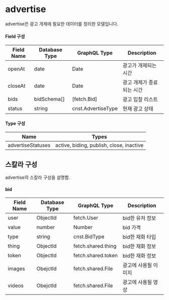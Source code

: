 # advertise

advertise은 광고 개제에 필요한 데이터를 정리한 모델입니다.

#### Field 구성

| Field Name | Database Type | GraphQL Type       | Description               |
| ---------- | ------------- | ------------------ | ------------------------- |
| openAt     | date          | Date               | 광고가 개제되는 시간      |
| closeAt    | date          | Date               | 광고 개제가 종료되는 시간 |
| bids       | bidSchema[]   | [fetch.Bid]          | 광고 입찰 리스트          |
| status     | string        | cnst.AdvertiseType | 현재 광고 상태            |

#### Type 구성

| Name              | Types                                    |
| ----------------- | ---------------------------------------- |
| advertiseStatuses | active, biding, publish, close, inactive |

## 스칼라 구성

advertise의 스칼라 구성을 설명함.

#### bid

| Field Name | Database Type | GraphQL Type     | Description          |
| ---------- | ------------- | ---------------- | -------------------- |
| user       | ObjectId      | fetch.User         | bid한 유저 정보      |
| value      | number        | Number           | bid 가격             |
| type       | string        | cnst.BidType     | bid한 재화 타입      |
| thing      | ObjectId      | fetch.shared.thing | bid한 재화 정보      |
| token      | ObjectId      | fetch.shared.token | bid한 재화 정보      |
| images     | ObejctId      | fetch.shared.File  | 광고에 사용될 이미지 |
| videos     | ObejctId      | fetch.shared.File  | 광고에 사용될 영상   |
